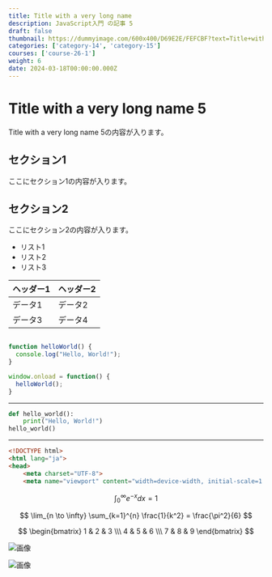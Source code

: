 ```yaml
---
title: Title with a very long name
description: JavaScript入門 の記事 5
draft: false
thumbnail: https://dummyimage.com/600x400/D69E2E/FEFCBF?text=Title+with+a+very+long+name
categories: ['category-14', 'category-15']
courses: ['course-26-1']
weight: 6
date: 2024-03-18T00:00:00.000Z
---
```


# Title with a very long name 5

Title with a very long name 5の内容が入ります。

## セクション1
ここにセクション1の内容が入ります。

## セクション2
ここにセクション2の内容が入ります。

- リスト1
- リスト2
- リスト3

| ヘッダー1 | ヘッダー2 |
| --------- | --------- |
| データ1   | データ2   |
| データ3   | データ4   |

```javascript

function helloWorld() {
  console.log("Hello, World!");
}

window.onload = function() {
  helloWorld();
}

```

---

```python
def hello_world():
    print("Hello, World!")
hello_world()
```

---

```html
<!DOCTYPE html>
<html lang="ja">
<head>
    <meta charset="UTF-8">
    <meta name="viewport" content="width=device-width, initial-scale=1.0">
```

$$
\int_{0}^{\infty} e^{-x} dx = 1
$$

$$
\lim_{n \to \infty} \sum_{k=1}^{n} \frac{1}{k^2} = \frac{\pi^2}{6}
$$

$$
\begin{bmatrix}
1 & 2 & 3 \\\
4 & 5 & 6 \\\
7 & 8 & 9
\end{bmatrix}
$$

![画像](https://dummyimage.com/320x180/2D3748/F5F7FA?text=Title+with+a+very+long+name+5)

![画像](https://dummyimage.com/640x360/1A202C/EDF2F7?text=Title+with+a+very+long+name+5)